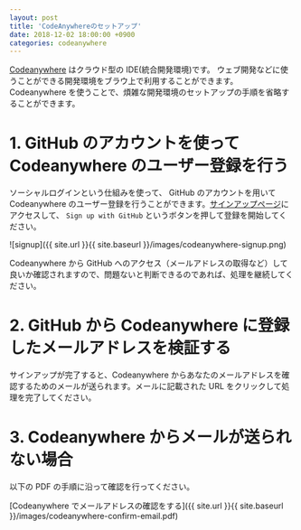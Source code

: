 ```yaml
---
layout: post
title: 'CodeAnywhereのセットアップ'
date: 2018-12-02 18:00:00 +0900
categories: codeanywhere
---
```


[Codeanywhere](https://codeanywhere.com) はクラウド型の IDE(統合開発環境)です。 ウェブ開発などに使うことができる開発環境をブラウ上で利用することができます。Codeanywhere を使うことで、煩雑な開発環境のセットアップの手順を省略することができます。

# 1. GitHub のアカウントを使って Codeanywhere のユーザー登録を行う

ソーシャルログインという仕組みを使って、 GitHub のアカウントを用いて Codeanywhere のユーザー登録を行うことができます。[サインアップページ](https://codeanywhere.com/signup)にアクセスして、 `Sign up with GitHub` というボタンを押して登録を開始してください。

![signup]({{ site.url }}{{ site.baseurl }}/images/codeanywhere-signup.png)

Codeanywhere から GitHub へのアクセス（メールアドレスの取得など）して良いか確認されますので、問題ないと判断できるのであれば、処理を継続してください。

# 2. GitHub から Codeanywhere に登録したメールアドレスを検証する

サインアップが完了すると、Codeanywhere からあなたのメールアドレスを確認するためのメールが送られます。メールに記載された URL をクリックして処理を完了してください。

# 3. Codeanywhere からメールが送られない場合

以下の PDF の手順に沿って確認を行ってください。

[Codeanywhere でメールアドレスの確認をする]({{ site.url }}{{ site.baseurl }}/images/codeanywhere-confirm-email.pdf)

